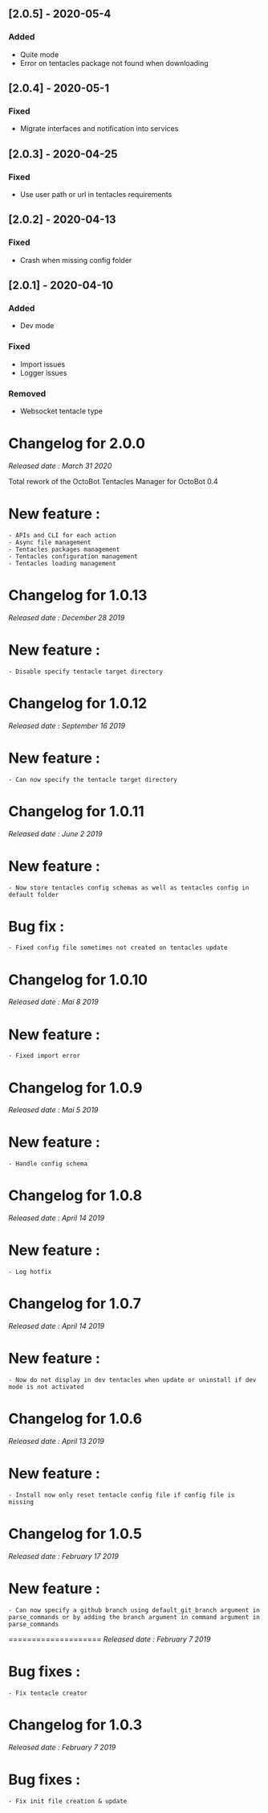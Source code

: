 ## [2.0.5] - 2020-05-4
### Added
- Quite mode
- Error on tentacles package not found when downloading

## [2.0.4] - 2020-05-1
### Fixed
- Migrate interfaces and notification into services

## [2.0.3] - 2020-04-25
### Fixed
- Use user path or url in tentacles requirements

## [2.0.2] - 2020-04-13
### Fixed
- Crash when missing config folder

## [2.0.1] - 2020-04-10
### Added
- Dev mode

### Fixed
- Import issues
- Logger issues

### Removed
- Websocket tentacle type

Changelog for 2.0.0
====================
*Released date : March 31 2020*

Total rework of the OctoBot Tentacles Manager for OctoBot 0.4
# New feature :
    - APIs and CLI for each action
    - Async file management
    - Tentacles packages management
    - Tentacles configuration management
    - Tentacles loading management
    
Changelog for 1.0.13
====================
*Released date : December 28 2019*

# New feature :
    - Disable specify tentacle target directory

Changelog for 1.0.12
====================
*Released date : September 16 2019*

# New feature :
    - Can now specify the tentacle target directory

Changelog for 1.0.11
====================
*Released date : June 2 2019*

# New feature :
    - Now store tentacles config schemas as well as tentacles config in default folder
# Bug fix :
    - Fixed config file sometimes not created on tentacles update

Changelog for 1.0.10
====================
*Released date : Mai 8 2019*

# New feature :
    - Fixed import error

Changelog for 1.0.9
====================
*Released date : Mai 5 2019*

# New feature :
    - Handle config schema
   
Changelog for 1.0.8
====================
*Released date : April 14 2019*

# New feature :
    - Log hotfix
   
Changelog for 1.0.7
====================
*Released date : April 14 2019*

# New feature :
    - Now do not display in dev tentacles when update or uninstall if dev mode is not activated

Changelog for 1.0.6
====================
*Released date : April 13 2019*

# New feature :
    - Install now only reset tentacle config file if config file is missing

Changelog for 1.0.5
====================
*Released date : February 17 2019*

# New feature :
    - Can now specify a github branch using default_git_branch argument in parse_commands or by adding the branch argument in command argument in parse_commands
====================
*Released date : February 7 2019*

# Bug fixes :
    - Fix tentacle creator

Changelog for 1.0.3
====================
*Released date : February 7 2019*

# Bug fixes :
    - Fix init file creation & update
